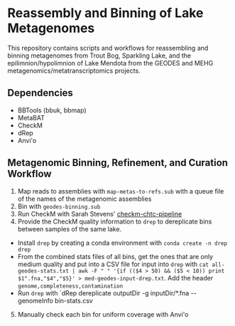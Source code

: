 # Reassembly and Binning of Lake Metagenomes

This repository contains scripts and workflows for reassembling and binning metagenomes from Trout Bog, Sparkling Lake, and the epilimnion/hypolimnion of Lake Mendota from the GEODES and MEHG metagenomics/metatranscriptomics projects. 

## Dependencies
- BBTools (bbuk, bbmap)
- MetaBAT
- CheckM
- dRep
- Anvi'o

## Metagenomic Binning, Refinement, and Curation Workflow 

1. Map reads to assemblies with `map-metas-to-refs.sub` with a queue file of the names of the metagenomic assemblies
2. Bin with `geodes-binning.sub`
3. Run CheckM with Sarah Stevens' [checkm-chtc-pipeline](https://github.com/sstevens2/checkm-chtc-pipeline)
4. Provide the CheckM quality information to `drep` to dereplicate bins between samples of the same lake. 
- Install `drep` by creating a conda environment with `conda create -n drep drep`
- From the combined stats files of all bins, get the ones that are only medium quality and put into a CSV file for input into `drep` with `cat all-geodes-stats.txt | awk -F " " '{if (($4 > 50) && ($5 < 10)) print $1".fna,"$4","$5}' > med-geodes-input-drep.txt`. Add the header `genome,completeness,contamination`
- Run `drep` with `dRep dereplicate outputDir -g inputDir/*.fna --genomeInfo bin-stats.csv
5. Manually check each bin for uniform coverage with Anvi'o